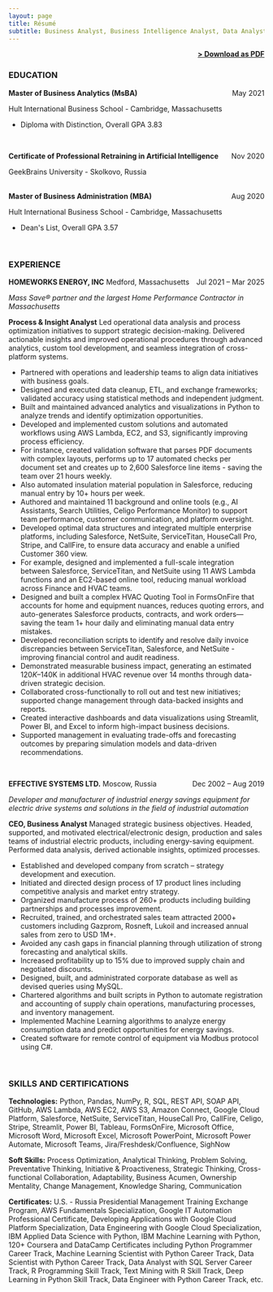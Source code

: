 ```yaml
---
layout: page
title: Résumé
subtitle: Business Analyst, Business Intelligence Analyst, Data Analyst, Analytics Engineer, Solutions Architect, Technical Program Manager, Automation Engineer, Operations Analyst, Product Analyst
---
```


<span style="float: right; "><a href="{{ '/assets/resume.pdf' | prepend: site.baseurl }}"><strong>> Download as PDF</strong></a> </span>
<br>

### EDUCATION

**Master of Business Analytics (MsBA)** <span style="float: right; ">May 2021</span>

Hult International Business School - Cambridge, Massachusetts

- Diploma with Distinction, Overall GPA 3.83  
<br>

**Certificate of Professional Retraining in Artificial Intelligence** <span style="float: right; ">Nov 2020</span>

GeekBrains University - Skolkovo, Russia  
<br>
 
**Master of Business Administration (MBA)** <span style="float: right; ">Aug 2020</span>

Hult International Business School - Cambridge, Massachusetts

- Dean&#39;s List, Overall GPA 3.57  
<br>

### EXPERIENCE

**HOMEWORKS ENERGY, INC** Medford, Massachusetts <span style="float: right; ">Jul 2021 – Mar 2025</span>

_Mass Save® partner and the largest Home Performance Contractor in Massachusetts_

**Process & Insight Analyst** Led operational data analysis and process optimization initiatives to support strategic decision-making. Delivered actionable insights and improved operational procedures through advanced analytics, custom tool development, and seamless integration of cross-platform systems.


- Partnered with operations and leadership teams to align data initiatives with business goals.
- Designed and executed data cleanup, ETL, and exchange frameworks; validated accuracy using statistical methods and independent judgment.
- Built and maintained advanced analytics and visualizations in Python to analyze trends and identify optimization opportunities.
- Developed and implemented custom solutions and automated workflows using AWS Lambda, EC2, and S3, significantly improving process efficiency.
 - For instance, created validation software that parses PDF documents with complex layouts, performs up to 17 automated checks per document set and creates up to 2,600 Salesforce line items - saving the team over 21 hours weekly.
 - Also automated insulation material population in Salesforce, reducing manual entry by 10+ hours per week.
- Authored and maintained 11 background and online tools (e.g., AI Assistants, Search Utilities, Celigo Performance Monitor) to support team performance, customer communication, and platform oversight.
- Developed optimal data structures and integrated multiple enterprise platforms, including Salesforce, NetSuite, ServiceTitan, HouseCall Pro, Stripe, and CallFire, to ensure data accuracy and enable a unified Customer 360 view.
 - For example, designed and implemented a full-scale integration between Salesforce, ServiceTitan, and NetSuite using 11 AWS Lambda functions and an EC2-based online tool, reducing manual workload across Finance and HVAC teams.
- Designed and built a complex HVAC Quoting Tool in FormsOnFire that accounts for home and equipment nuances, reduces quoting errors, and auto-generates Salesforce products, contracts, and work orders—saving the team 1+ hour daily and eliminating manual data entry mistakes.
- Developed reconciliation scripts to identify and resolve daily invoice discrepancies between ServiceTitan, Salesforce, and NetSuite - improving financial control and audit readiness.
- Demonstrated measurable business impact, generating an estimated $120K–$140K in additional HVAC revenue over 14 months through data-driven strategic decision.
- Collaborated cross-functionally to roll out and test new initiatives; supported change management through data-backed insights and reports.
- Created interactive dashboards and data visualizations using Streamlit, Power BI, and Excel to inform high-impact business decisions.
- Supported management in evaluating trade-offs and forecasting outcomes by preparing simulation models and data-driven recommendations.
<br>

**EFFECTIVE SYSTEMS LTD.** Moscow, Russia <span style="float: right; ">Dec 2002 – Aug 2019</span>

_Developer and manufacturer of industrial energy savings equipment for electric drive systems and solutions in the field of industrial automation_

**CEO, Business Analyst** Managed strategic business objectives. Headed, supported, and motivated electrical/electronic design, production and sales teams of industrial electric products, including energy-saving equipment. Performed data analysis, derived actionable insights, optimized processes.


- Established and developed company from scratch – strategy development and execution.
- Initiated and directed design process of 17 product lines including competitive analysis and market entry strategy.
- Organized manufacture process of 260+ products including building partnerships and processes improvement.
- Recruited, trained, and orchestrated sales team attracted 2000+ customers including Gazprom, Rosneft, Lukoil and increased annual sales from zero to USD 1M+.
- Avoided any cash gaps in financial planning through utilization of strong forecasting and analytical skills.
- Increased profitability up to 15% due to improved supply chain and negotiated discounts.
- Designed, built, and administrated corporate database as well as devised queries using MySQL.
- Chartered algorithms and built scripts in Python to automate registration and accounting of supply chain operations, manufacturing processes, and inventory management.
- Implemented Machine Learning algorithms to analyze energy consumption data and predict opportunities for energy savings.
- Created software for remote control of equipment via Modbus protocol using C#.  
<br>


### SKILLS AND CERTIFICATIONS

**Technologies:** Python, Pandas, NumPy, R, SQL, REST API, SOAP API, GitHub, AWS Lambda, AWS EC2, AWS S3, Amazon Connect, Google Cloud Platform, Salesforce, NetSuite, ServiceTitan, HouseCall Pro, CallFire, Celigo, Stripe, Streamlit, Power BI, Tableau, FormsOnFire, Microsoft Office, Microsoft Word, Microsoft Excel, Microsoft PowerPoint, Microsoft Power Automate, Microsoft Teams, Jira/Freshdesk/Confluence, SighNow  

**Soft Skills:** Process Optimization, Analytical Thinking, Problem Solving, Preventative Thinking, Initiative & Proactiveness, Strategic Thinking, Cross-functional Collaboration, Adaptability, Business Acumen, Ownership Mentality, Change Management, Knowledge Sharing, Communication

**Certificates:** U.S. - Russia Presidential Management Training Exchange Program, AWS Fundamentals Specialization, Google IT Automation Professional Certificate, Developing Applications with Google Cloud Platform Specialization, Data Engineering with Google Cloud Specialization, IBM Applied Data Science with Python, IBM Machine Learning with Python, 120+ Coursera and DataCamp Certificates including Python Programmer Career Track, Machine Learning Scientist with Python Career Track, Data Scientist with Python Career Track, Data Analyst with SQL Server Career Track, R Programming Skill Track, Text Mining with R Skill Track, Deep Learning in Python Skill Track, Data Engineer with Python Career Track, etc.
<br><br>

